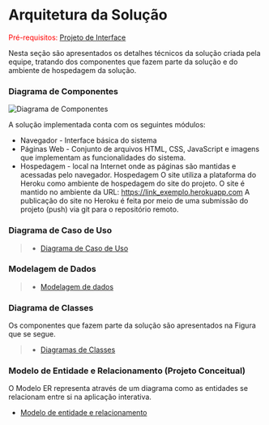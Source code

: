 # Arquitetura da Solução

<span style="color:red">Pré-requisitos: <a href="3-Projeto de Interface.md"> Projeto de Interface</a></span>

Nesta seção são apresentados os detalhes técnicos da solução criada pela equipe, tratando dos componentes que fazem parte da solução e do ambiente de hospedagem da solução.

### Diagrama de Componentes
![Diagrama de Componentes](img\componentes.png "Figura 8: Arquitetura da Solução")

A solução implementada conta com os seguintes módulos:
- Navegador - Interface básica do sistema 
- Páginas Web - Conjunto de arquivos HTML, CSS, JavaScript e imagens que implementam as funcionalidades do sistema.
- Hospedagem - local na Internet onde as páginas são mantidas e acessadas pelo navegador. 
Hospedagem
O site utiliza a plataforma do Heroku como ambiente de hospedagem do site do projeto. O site é mantido no ambiente da URL: 
https://link_exemplo.herokuapp.com 
A publicação do site no Heroku é feita por meio de uma submissão do projeto (push) via git para o repositório remoto.

### Diagrama de Caso de Uso

> - [Diagrama de Caso de Uso](img\DiagramaCasoDeUso.jpg "Figura 9: Diagrama de Caso de Uso")

### Modelagem de Dados

> - [Modelagem de dados](img\modeloBancoDados.jpeg)
### Diagrama de Classes

Os componentes que fazem parte da solução são apresentados na Figura que se segue.

> - [Diagramas de Classes](img/modeloClasses.jpeg)

### Modelo de Entidade e Relacionamento (Projeto Conceitual)

O Modelo ER representa através de um diagrama como as entidades se relacionam entre si na aplicação interativa.

- [Modelo de entidade e relacionamento](img/modeloEntidadeRelacionamento.jpeg)

